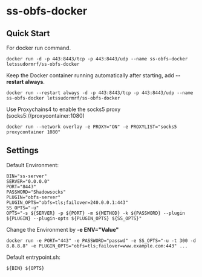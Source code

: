 # ss-obfs-docker

Quick Start
-----------

For docker run command.

    docker run -d -p 443:8443/tcp -p 443:8443/udp --name ss-obfs-docker letssudormrf/ss-obfs-docker

Keep the Docker container running automatically after starting, add **--restart always**.

    docker run --restart always -d -p 443:8443/tcp -p 443:8443/udp --name ss-obfs-docker letssudormrf/ss-obfs-docker

Use Proxychains4 to enable the socks5 proxy (socks5://proxycontainer:1080)

    docker run --network overlay -e PROXY="ON" -e PROXYLIST="socks5 proxycontainer 1080"

Settings
-----------

Default Environment:

```
BIN="ss-server"
SERVER="0.0.0.0"
PORT="8443"
PASSWORD="Shadowsocks"
PLUGIN="obfs-server"
PLUGIN_OPTS="obfs=tls;failover=240.0.0.1:443"
SS_OPTS="-u"
OPTS="-s ${SERVER} -p ${PORT} -m ${METHOD} -k ${PASSWORD} --plugin ${PLUGIN} --plugin-opts ${PLUGIN_OPTS} ${SS_OPTS}"
```

Change the Environment by **-e ENV="Value"**

    docker run -e PORT="443" -e PASSWORD="passwd" -e SS_OPTS="-u -t 300 -d 8.8.8.8" -e PLUGIN_OPTS="obfs=tls;failover=www.example.com:443" ...

Default entrypoint.sh:

```
${BIN} ${OPTS}
```
